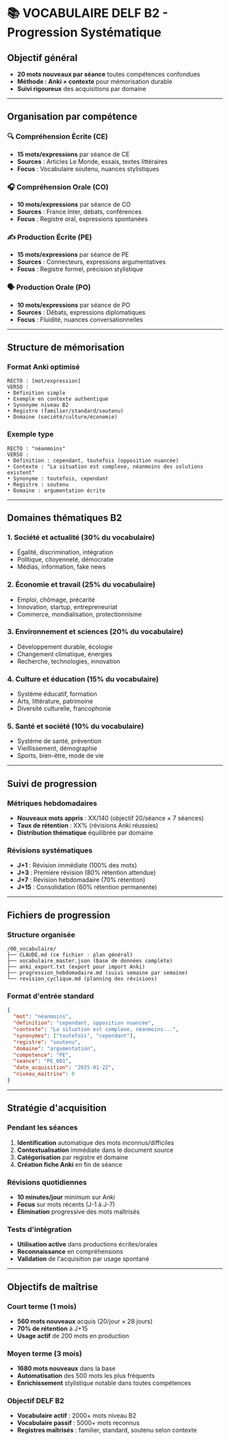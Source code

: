 # 📚 VOCABULAIRE DELF B2 - Progression Systématique

## **Objectif général**
- **20 mots nouveaux par séance** toutes compétences confondues
- **Méthode : Anki + contexte** pour mémorisation durable
- **Suivi rigoureux** des acquisitions par domaine

---

## **Organisation par compétence**

### 🔍 **Compréhension Écrite** (CE)
- **15 mots/expressions** par séance de CE
- **Sources** : Articles Le Monde, essais, textes littéraires
- **Focus** : Vocabulaire soutenu, nuances stylistiques

### 🎧 **Compréhension Orale** (CO)  
- **10 mots/expressions** par séance de CO
- **Sources** : France Inter, débats, conférences
- **Focus** : Registre oral, expressions spontanées

### ✍️ **Production Écrite** (PE)
- **15 mots/expressions** par séance de PE
- **Sources** : Connecteurs, expressions argumentatives
- **Focus** : Registre formel, précision stylistique

### 🗣️ **Production Orale** (PO)
- **10 mots/expressions** par séance de PO  
- **Sources** : Débats, expressions diplomatiques
- **Focus** : Fluidité, nuances conversationnelles

---

## **Structure de mémorisation**

### **Format Anki optimisé**
```
RECTO : [mot/expression]
VERSO : 
• Définition simple
• Exemple en contexte authentique  
• Synonyme niveau B2
• Registre (familier/standard/soutenu)
• Domaine (société/culture/économie)
```

### **Exemple type**
```
RECTO : "néanmoins"
VERSO :
• Définition : cependant, toutefois (opposition nuancée)
• Contexte : "La situation est complexe, néanmoins des solutions existent"
• Synonyme : toutefois, cependant  
• Registre : soutenu
• Domaine : argumentation écrite
```

---

## **Domaines thématiques B2**

### **1. Société et actualité** (30% du vocabulaire)
- Égalité, discrimination, intégration
- Politique, citoyenneté, démocratie  
- Médias, information, fake news

### **2. Économie et travail** (25% du vocabulaire)
- Emploi, chômage, précarité
- Innovation, startup, entrepreneuriat
- Commerce, mondialisation, protectionnisme

### **3. Environnement et sciences** (20% du vocabulaire)
- Développement durable, écologie
- Changement climatique, énergies
- Recherche, technologies, innovation

### **4. Culture et éducation** (15% du vocabulaire)
- Système éducatif, formation
- Arts, littérature, patrimoine
- Diversité culturelle, francophonie

### **5. Santé et société** (10% du vocabulaire)
- Système de santé, prévention
- Vieillissement, démographie
- Sports, bien-être, mode de vie

---

## **Suivi de progression**

### **Métriques hebdomadaires**
- **Nouveaux mots appris** : XX/140 (objectif 20/séance × 7 séances)
- **Taux de rétention** : XX% (révisions Anki réussies)
- **Distribution thématique** équilibrée par domaine

### **Révisions systématiques**
- **J+1** : Révision immédiate (100% des mots)
- **J+3** : Première révision (80% rétention attendue)  
- **J+7** : Révision hebdomadaire (70% rétention)
- **J+15** : Consolidation (60% rétention permanente)

---

## **Fichiers de progression**

### **Structure organisée**
```
/00_vocabulaire/
├── CLAUDE.md (ce fichier - plan général)
├── vocabulaire_master.json (base de données complète)
├── anki_export.txt (export pour import Anki)
├── progression_hebdomadaire.md (suivi semaine par semaine)
└── revision_cyclique.md (planning des révisions)
```

### **Format d'entrée standard**
```json
{
  "mot": "néanmoins",
  "definition": "cependant, opposition nuancée",
  "contexte": "La situation est complexe, néanmoins...",
  "synonymes": ["toutefois", "cependant"],
  "registre": "soutenu",
  "domaine": "argumentation",
  "competence": "PE",
  "seance": "PE_001",
  "date_acquisition": "2025-01-22",
  "niveau_maitrise": 0
}
```

---

## **Stratégie d'acquisition**

### **Pendant les séances**
1. **Identification** automatique des mots inconnus/difficiles
2. **Contextualisation** immédiate dans le document source
3. **Catégorisation** par registre et domaine
4. **Création fiche Anki** en fin de séance

### **Révisions quotidiennes**
- **10 minutes/jour** minimum sur Anki
- **Focus** sur mots récents (J-1 à J-7)
- **Élimination** progressive des mots maîtrisés

### **Tests d'intégration**
- **Utilisation active** dans productions écrites/orales
- **Reconnaissance** en compréhensions
- **Validation** de l'acquisition par usage spontané

---

## **Objectifs de maîtrise**

### **Court terme (1 mois)**
- **560 mots nouveaux** acquis (20/jour × 28 jours)
- **70% de rétention** à J+15
- **Usage actif** de 200 mots en production

### **Moyen terme (3 mois)**  
- **1680 mots nouveaux** dans la base
- **Automatisation** des 500 mots les plus fréquents
- **Enrichissement** stylistique notable dans toutes compétences

### **Objectif DELF B2**
- **Vocabulaire actif** : 2000+ mots niveau B2
- **Vocabulaire passif** : 5000+ mots reconnus
- **Registres maîtrisés** : familier, standard, soutenu selon contexte